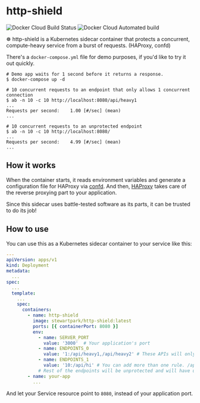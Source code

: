 # http-shield

![Docker Cloud Build Status](https://img.shields.io/docker/cloud/build/stewartpark/http-shield?style=flat-square)
![Docker Cloud Automated build](https://img.shields.io/docker/cloud/automated/stewartpark/http-shield?style=flat-square)

☸️ http-shield is a Kubernetes sidecar container that protects a concurrent, compute-heavy service from a burst of requests. (HAProxy, confd)

There's a `docker-compose.yml` file for demo purposes, if you'd like to try it out quickly.

```
# Demo app waits for 1 second before it returns a response.
$ docker-compose up -d

# 10 concurrent requests to an endpoint that only allows 1 concurrent connection
$ ab -n 10 -c 10 http://localhost:8080/api/heavy1
...
Requests per second:    1.00 [#/sec] (mean)
...

# 10 concurrent requests to an unprotected endpoint
$ ab -n 10 -c 10 http://localhost:8080/
...
Requests per second:    4.99 [#/sec] (mean)
...
```

## How it works

When the container starts, it reads environment variables and generate a configuration file for HAProxy via [confd](http://www.confd.io/). And then, [HAProxy](http://www.haproxy.org/) takes care of the reverse proxying part to your application.

Since this sidecar uses battle-tested software as its parts, it can be trusted to do its job!

## How to use

You can use this as a Kubernetes sidecar container to your service like this:

```yaml
---
apiVersion: apps/v1
kind: Deployment
metadata:
  ...
spec:
  ...
  template:
    ...
    spec:
      containers:
        - name: http-shield
          image: stewartpark/http-shield:latest
          ports: [{ containerPort: 8080 }]
          env:
            - name: SERVER_PORT
              value: '3000'  # Your application's port
            - name: ENDPOINTS_0
              value: '1:/api/heavy1,/api/heavy2' # These APIs will only allow one concurrent connections (if /api/heavy1 has one, /api/heavy2 waits)
            - name: ENDPOINTS_1
              value: '10:/api/hi' # You can add more than one rule. /api/hi will have the maximum concurrency of 10.
            # Rest of the endpoints will be unprotected and will have unlimited concurrency.
        - name: your-app
          ...
```

And let your Service resource point to `8080`, instead of your application port.
